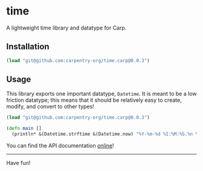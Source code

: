 # time

A lightweight time library and datatype for Carp.

## Installation

```clojure
(load "git@github.com:carpentry-org/time.carp@0.0.3")
```

## Usage

This library exports one important datatype, `Datetime`. It is meant to be a low
friction datatype; this means that it should be relatively easy to create,
modify, and convert to other types!

```clojure
(load "git@github.com:carpentry-org/time.carp@0.0.3")

(defn main []
  (println* &(Datetime.strftime &(Datetime.now) "%Y-%m-%d %I:%M:%S.%n %p %z")))
```

You can find the API documentation [online](https://veitheller.de/time/)!

<hr/>

Have fun!

